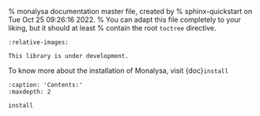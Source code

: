 % monalysa documentation master file, created by
% sphinx-quickstart on Tue Oct 25 09:26:16 2022.
% You can adapt this file completely to your liking, but it should at least
% contain the root `toctree` directive.

```{include} ../../README.md
:relative-images:
```

```{warning}
This library is under development.
```

To know more about the installation of Monalysa, visit {doc}`install`

```{toctree}
:caption: 'Contents:'
:maxdepth: 2

install
```
